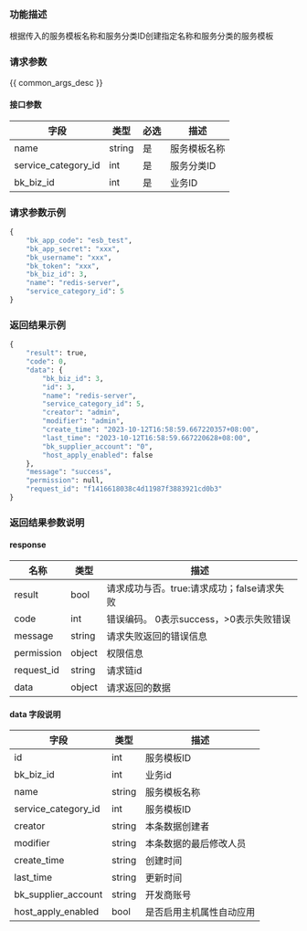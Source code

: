 ### 功能描述

根据传入的服务模板名称和服务分类ID创建指定名称和服务分类的服务模板

### 请求参数

{{ common_args_desc }}

#### 接口参数

| 字段                 |  类型      | 必选	   |  描述                 |
|----------------------|------------|--------|-----------------------|
| name            | string  | 是   | 服务模板名称 |
| service_category_id         | int  | 是   | 服务分类ID |
| bk_biz_id            | int  | 是   | 业务ID|

### 请求参数示例

```python
{
    "bk_app_code": "esb_test",
    "bk_app_secret": "xxx",
    "bk_username": "xxx",
    "bk_token": "xxx",
    "bk_biz_id": 3,
    "name": "redis-server",
    "service_category_id": 5
}
```

### 返回结果示例

```python
{
    "result": true,
    "code": 0,
    "data": {
        "bk_biz_id": 3,
        "id": 3,
        "name": "redis-server",
        "service_category_id": 5,
        "creator": "admin",
        "modifier": "admin",
        "create_time": "2023-10-12T16:58:59.667220357+08:00",
        "last_time": "2023-10-12T16:58:59.667220628+08:00",
        "bk_supplier_account": "0",
        "host_apply_enabled": false
    },
    "message": "success",
    "permission": null,
    "request_id": "f1416618038c4d11987f3883921cd0b3"
}
```

### 返回结果参数说明

#### response

| 名称  | 类型  | 描述 |
|---|---|---|
| result | bool | 请求成功与否。true:请求成功；false请求失败 |
| code | int | 错误编码。 0表示success，>0表示失败错误 |
| message | string | 请求失败返回的错误信息 |
| permission    | object | 权限信息    |
| request_id    | string | 请求链id    |
| data | object | 请求返回的数据 |

#### data 字段说明

| 字段|类型|描述|
|---|---|---|
|id|int|服务模板ID|
|bk_biz_id|int|业务id|
|name|string|服务模板名称|
|service_category_id|int|服务模板ID|
| creator              | string             | 本条数据创建者                                                                                 |
| modifier             | string             | 本条数据的最后修改人员            |
| create_time         | string | 创建时间     |
| last_time           | string | 更新时间     |
| bk_supplier_account | string       | 开发商账号 |
| host_apply_enabled|bool|是否启用主机属性自动应用|